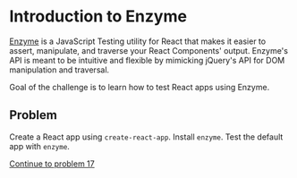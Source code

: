 # Introduction to Enzyme

[Enzyme](https://airbnb.io/enzyme/) is a JavaScript Testing utility for React that makes it easier to assert, manipulate, and traverse your React Components' output. Enzyme's API is meant to be intuitive and flexible by mimicking jQuery's API for DOM manipulation and traversal.

Goal of the challenge is to learn how to test React apps using Enzyme.

## Problem

Create a React app using `create-react-app`. Install `enzyme`. Test the default app with `enzyme`.

[Continue to problem 17](17.md)
